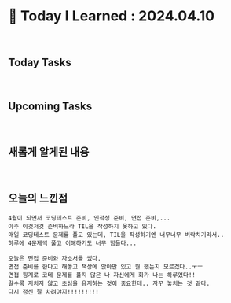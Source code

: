 # 📌 Today I Learned : 2024.04.10

<br>

## Today Tasks



<br>

## Upcoming Tasks


<br>

## 새롭게 알게된 내용

<br>

## 오늘의 느낀점
```
4월이 되면서 코딩테스트 준비, 인적성 준비, 면접 준비,... 
아주 이것저것 준비하느라 TIL을 작성하지 못하고 있다.
매일 코딩테스트 문제를 풀고 있는데, TIL을 작성하기엔 너무너무 벼락치기라서..
하루에 4문제씩 풀고 이해하기도 너무 힘들다...

오늘은 면접 준비와 자소서를 썼다.
면접 준비를 한다고 해놓고 책상에 앉아만 있고 뭘 했는지 모르겠다..ㅜㅜ
면접 핑계로 코테 문제를 풀지 않은 나 자신에게 화가 나는 하루였다!!
갈수록 지치지 않고 초심을 유지하는 것이 중요한데.. 자꾸 놓치는 것 같다.
다시 정신 잘 차려야지!!!!!!!!!

```
